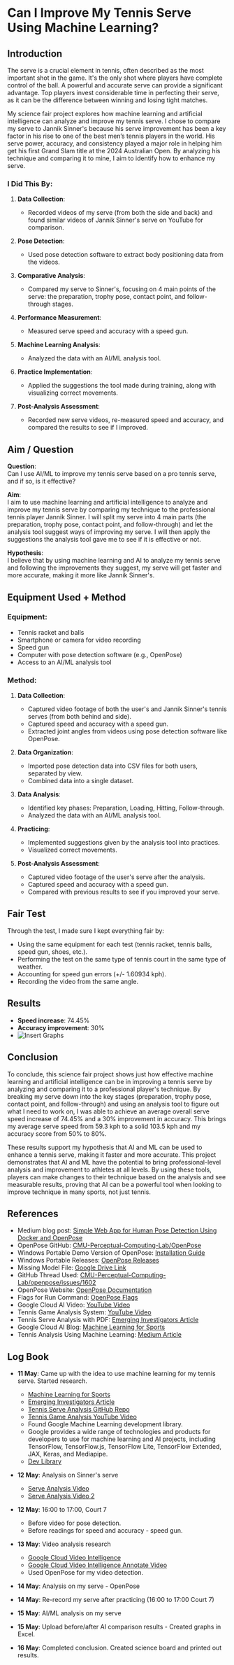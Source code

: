 # Can I Improve My Tennis Serve Using Machine Learning?

## Introduction

The serve is a crucial element in tennis, often described as the most important shot in the game. It's the only shot where players have complete control of the ball. A powerful and accurate serve can provide a significant advantage. Top players invest considerable time in perfecting their serve, as it can be the difference between winning and losing tight matches.

My science fair project explores how machine learning and artificial intelligence can analyze and improve my tennis serve. I chose to compare my serve to Jannik Sinner's because his serve improvement has been a key factor in his rise to one of the best men’s tennis players in the world. His serve power, accuracy, and consistency played a major role in helping him get his first Grand Slam title at the 2024 Australian Open. By analyzing his technique and comparing it to mine, I aim to identify how to enhance my serve.

### I Did This By:

1. **Data Collection**: 
   - Recorded videos of my serve (from both the side and back) and found similar videos of Jannik Sinner's serve on YouTube for comparison.
   
2. **Pose Detection**: 
   - Used pose detection software to extract body positioning data from the videos.
   
3. **Comparative Analysis**: 
   - Compared my serve to Sinner's, focusing on 4 main points of the serve: the preparation, trophy pose, contact point, and follow-through stages.
   
4. **Performance Measurement**: 
   - Measured serve speed and accuracy with a speed gun.
   
5. **Machine Learning Analysis**: 
   - Analyzed the data with an AI/ML analysis tool.
   
6. **Practice Implementation**: 
   - Applied the suggestions the tool made during training, along with visualizing correct movements.
   
7. **Post-Analysis Assessment**: 
   - Recorded new serve videos, re-measured speed and accuracy, and compared the results to see if I improved.

## Aim / Question

**Question**:  
Can I use AI/ML to improve my tennis serve based on a pro tennis serve, and if so, is it effective?

**Aim**:  
I aim to use machine learning and artificial intelligence to analyze and improve my tennis serve by comparing my technique to the professional tennis player Jannik Sinner. I will split my serve into 4 main parts (the preparation, trophy pose, contact point, and follow-through) and let the analysis tool suggest ways of improving my serve. I will then apply the suggestions the analysis tool gave me to see if it is effective or not.

**Hypothesis**:  
I believe that by using machine learning and AI to analyze my tennis serve and following the improvements they suggest, my serve will get faster and more accurate, making it more like Jannik Sinner's.

## Equipment Used + Method

### Equipment:

- Tennis racket and balls 
- Smartphone or camera for video recording 
- Speed gun
- Computer with pose detection software (e.g., OpenPose) 
- Access to an AI/ML analysis tool

### Method:

1. **Data Collection**:
   - Captured video footage of both the user's and Jannik Sinner's tennis serves (from both behind and side).
   - Captured speed and accuracy with a speed gun.
   - Extracted joint angles from videos using pose detection software like OpenPose.
   
2. **Data Organization**:
   - Imported pose detection data into CSV files for both users, separated by view.
   - Combined data into a single dataset.
   
3. **Data Analysis**:
   - Identified key phases: Preparation, Loading, Hitting, Follow-through.
   - Analyzed the data with an AI/ML analysis tool.
   
4. **Practicing**:
   - Implemented suggestions given by the analysis tool into practices.
   - Visualized correct movements.
   
5. **Post-Analysis Assessment**:
   - Captured video footage of the user's serve after the analysis.
   - Captured speed and accuracy with a speed gun.
   - Compared with previous results to see if you improved your serve.

## Fair Test

Through the test, I made sure I kept everything fair by:

- Using the same equipment for each test (tennis racket, tennis balls, speed gun, shoes, etc.).
- Performing the test on the same type of tennis court in the same type of weather.
- Accounting for speed gun errors (+/- 1.60934 kph).
- Recording the video from the same angle.

## Results

- **Speed increase**: 74.45%
- **Accuracy improvement**: 30%
- ![Insert Graphs](#)

## Conclusion

To conclude, this science fair project shows just how effective machine learning and artificial intelligence can be in improving a tennis serve by analyzing and comparing it to a professional player's technique. By breaking my serve down into the key stages (preparation, trophy pose, contact point, and follow-through) and using an analysis tool to figure out what I need to work on, I was able to achieve an average overall serve speed increase of 74.45% and a 30% improvement in accuracy. This brings my average serve speed from 59.3 kph to a solid 103.5 kph and my accuracy score from 50% to 80%. 

These results support my hypothesis that AI and ML can be used to enhance a tennis serve, making it faster and more accurate. This project demonstrates that AI and ML have the potential to bring professional-level analysis and improvement to athletes at all levels. By using these tools, players can make changes to their technique based on the analysis and see measurable results, proving that AI can be a powerful tool when looking to improve technique in many sports, not just tennis.

## References

- Medium blog post: [Simple Web App for Human Pose Detection Using Docker and OpenPose](https://medium.com/@daniel_c_barker/simple-web-app-for-human-pose-detection-using-docker-and-openpose-56f698ca68bd)
- OpenPose GitHub: [CMU-Perceptual-Computing-Lab/OpenPose](https://github.com/CMU-Perceptual-Computing-Lab/openpose)
- Windows Portable Demo Version of OpenPose: [Installation Guide](https://github.com/CMU-Perceptual-Computing-Lab/openpose/blob/master/doc/installation/0_index.md#windows-portable-demo)
- Windows Portable Releases: [OpenPose Releases](https://github.com/CMU-Perceptual-Computing-Lab/openpose/releases)
- Missing Model File: [Google Drive Link](https://drive.google.com/file/d/1QCSxJZpnWvM00hx49CJ2zky7PWGzpcEh/edit)
- GitHub Thread Used: [CMU-Perceptual-Computing-Lab/openpose/issues/1602](https://github.com/CMU-Perceptual-Computing-Lab/openpose/issues/1602)
- OpenPose Website: [OpenPose Documentation](https://cmu-perceptual-computing-lab.github.io/openpose/web/html/doc/md_doc_installation_0_index.html#windows-portable-demo)
- Flags for Run Command: [OpenPose Flags](https://github.com/CMU-Perceptual-Computing-Lab/openpose/blob/master/include/openpose/flags.hpp)
- Google Cloud AI Video: [YouTube Video](https://www.youtube.com/watch?v=yLrOy2Xedgk)
- Tennis Game Analysis System: [YouTube Video](https://www.youtube.com/watch?v=L23oIHZE14w)
- Tennis Serve Analysis with PDF: [Emerging Investigators Article](https://emerginginvestigators.org/articles/21-168)
- Google Cloud AI Blog: [Machine Learning for Sports](https://daleonai.com/machine-learning-for-sports)
- Tennis Analysis Using Machine Learning: [Medium Article](https://medium.com/@kosolapov.aetp/tennis-analysis-using-deep-learning-and-machine-learning-a5a74db7e2ee)

## Log Book

- **11 May**: Came up with the idea to use machine learning for my tennis serve. Started research.  
  - [Machine Learning for Sports](https://daleonai.com/machine-learning-for-sports)
  - [Emerging Investigators Article](https://emerginginvestigators.org/articles/21-168)
  - [Tennis Serve Analysis GitHub Repo](https://github.com/adeeteya/Tennis-Serve-Analysis)
  - [Tennis Game Analysis YouTube Video](https://www.youtube.com/watch?v=L23oIHZE14w)
  - Found Google Machine Learning development library.  
  - Google provides a wide range of technologies and products for developers to use for machine learning and AI projects, including TensorFlow, TensorFlow.js, TensorFlow Lite, TensorFlow Extended, JAX, Keras, and Mediapipe.  
  - [Dev Library](https://devlibrary.withgoogle.com/products/ml?sort=added)

- **12 May**: Analysis on Sinner's serve  
  - [Serve Analysis Video](https://www.youtube.com/watch?v=XILA_mMMeRo)
  - [Serve Analysis Video 2](https://www.youtube.com/watch?v=NzapT3RxvFs)

- **12 May**: 16:00 to 17:00, Court 7  
  - Before video for pose detection.  
  - Before readings for speed and accuracy - speed gun.

- **13 May**: Video analysis research  
  - [Google Cloud Video Intelligence](https://cloud.google.com/video-intelligence/docs)
  - [Google Cloud Video Intelligence Annotate Video](https://cloud.google.com/video-intelligence/docs/annotate-video)
  - Used OpenPose for my video detection.

- **14 May**: Analysis on my serve - OpenPose  

- **14 May**: Re-record my serve after practicing (16:00 to 17:00 Court 7)

- **15 May**: AI/ML analysis on my serve  

- **15 May**: Upload before/after AI comparison results - Created graphs in Excel. 

- **16 May**: Completed conclusion. Created science board and printed out results.
